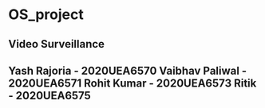 # OS_project
Video Surveillance
-----------------------------------------------------
Yash Rajoria - 2020UEA6570
Vaibhav Paliwal - 2020UEA6571
Rohit Kumar - 2020UEA6573
Ritik - 2020UEA6575
----------------------------------------------------
